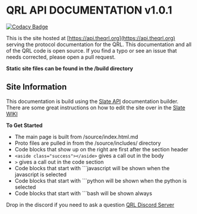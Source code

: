 # QRL API DOCUMENTATION v1.0.1

[![Codacy Badge](https://api.codacy.com/project/badge/Grade/38c5562150254c0086b333417403bd9c)](https://app.codacy.com/app/fr1t2/api.theqrl.org?utm_source=github.com&utm_medium=referral&utm_content=fr1t2/api.theqrl.org&utm_campaign=Badge_Grade_Settings)

This is the site hosted at [https://api.theqrl.org](https://api.theqrl.org) serving the protocol documentation for the QRL. This documentation and all of the QRL code is open source. If you find a typo or see an issue that needs corrected, please open a pull request. 

**Static site files can be found in the /build directory**

## Site Information

This documentation is build using the [Slate API](https://github.com/lord/slate) documentation builder. There are some great instructions on how to edit the site over in the [Slate WIKI](https://github.com/lord/slate/wiki)

**To Get Started** 

- The main page is built from /source/index.html.md
- Proto files are pulled in from the /source/includes/ directory
- Code blocks that show up on the right are first after the section header
- `<aside class="success"></aside>` gives a call out in the body
- `>` gives a call out in the code section
- Code blocks that start with \`\`\`javascript will be shown when the javascript is selected
- Code blocks that start with \`\`\`python will be shown when the python is selected
- Code blocks that start with \`\`\`bash will be shown always


Drop in the discord if you need to ask a question [QRL Discord Server](https://discord.gg/HhYKQyD)
